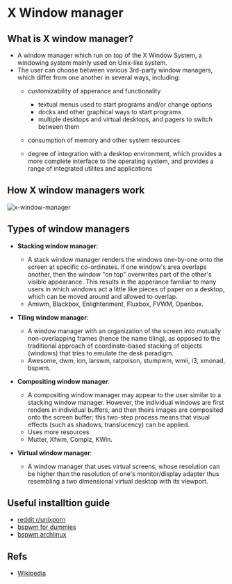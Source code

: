 # X Window manager

## What is X window manager?

* A window manager which run on top of the X Window System, a windowing system mainly used on Unix-like system.
* The user can choose between various 3rd-party window managers, which differ from one another in several ways, including:
  * customizability of apperance and functionality
    * textual menus used to start programs and/or change options
    * docks and other graphical ways to start programs
    * multiple desktops and virtual desktops, and pagers to switch between them

  * consumption of memory and other system resources
  * degree of integration with a desktop environment, which provides a more complete interface to the operating system, and provides a range of integrated utilites and applications

## How X window managers work

![x-window-manager](https://upload.wikimedia.org/wikipedia/commons/thumb/9/95/Schema_of_the_layers_of_the_graphical_user_interface.svg/300px-Schema_of_the_layers_of_the_graphical_user_interface.svg.png)

## Types of window managers

* **Stacking window manager**:
  * A stack window manager renders the windows one-by-one onto the screen at specific co-ordinates. if one window's area overlaps another, then the window "on top" overwrites part of the other's visible appearance. This results in the apperance familiar to many users in which windows act a little like pieces of paper on a desktop, which can be moved around and allowed to overlap.
  * Amiwm, Blackbox, Enlightenment, Fluxbox, FVWM, Openbox.

* **Tiling window manager**:
  * A window manager with an organization of the screen into mutually non-overlapping frames (hence the name tiling), as opposed to the traditional approach of coordinate-based stacking of objects (windows) that tries to emulate the desk paradigm.
  * Awesome, dwm, ion, larswm, ratpoison, stumpwm, wmii, i3, xmonad, bspwm.

* **Compositing window manager**:
  * A compositing window manager may appear to the user similar to a stacking window manager. However, the individual windows are first renders in individual buffers, and then theirs images are composited onto the screen buffer; this two-step process means that visual effects (such as shadows, translucency) can be applied.
  * Uses more resources.
  * Mutter, Xfwm, Compiz, KWin.

* **Virtual window manager**:
  * A window manager that uses virtual screens, whose resolution can be higher than the resolution of one's monitor/display adapter thus resembling a two dimensional virtual desktop with its viewport.

## Useful installtion guide

* [reddit r/unixporn](https://www.reddit.com/r/unixporn/comments/74z2z6/easily_getting_started_with_bspwm_and_polybar/)
* [bspwm for dummies](https://github.com/windelicato/dotfiles/wiki/bspwm-for-dummies)
* [bspwm archlinux](https://wiki.archlinux.org/index.php/bspwm)

## Refs

* [Wikipedia](https://en.wikipedia.org/wiki/X_window_manager)

